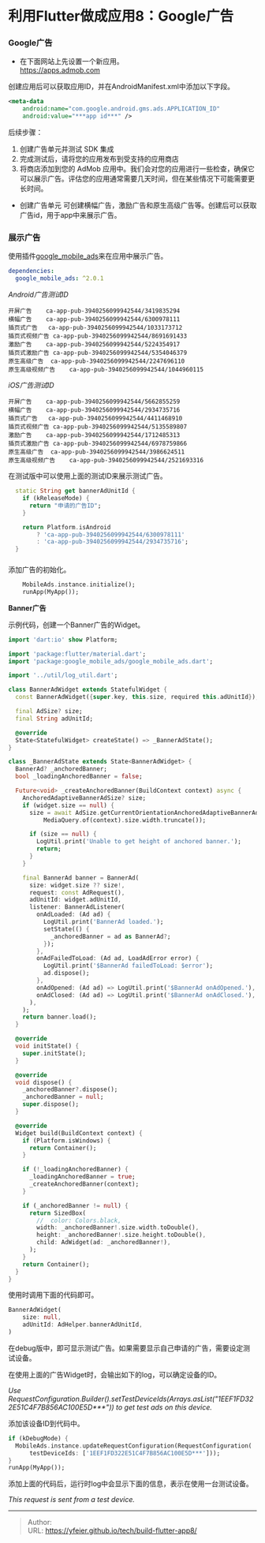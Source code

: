 # 利用Flutter做成应用8：Google广告



### Google广告

* 在下面网站上先设置一个新应用。  
https://apps.admob.com

创建应用后可以获取应用ID，并在AndroidManifest.xml中添加以下字段。
```xml
<meta-data
    android:name="com.google.android.gms.ads.APPLICATION_ID"
    android:value="***app id***" />
```

后续步骤：  
1) 创建广告单元并测试 SDK 集成  
2) 完成测试后，请将您的应用发布到受支持的应用商店  
3) 将商店添加到您的 AdMob 应用中。我们会对您的应用进行一些检查，确保它可以展示广告。评估您的应用通常需要几天时间，但在某些情况下可能需要更长时间。

* 创建广告单元
可创建横幅广告，激励广告和原生高级广告等。创建后可以获取广告id，用于app中来展示广告。


### 展示广告

使用插件[google_mobile_ads](https://pub.flutter-io.cn/packages/google_mobile_ads)来在应用中展示广告。

```yaml
dependencies:
  google_mobile_ads: ^2.0.1
```

*Android广告测试ID*
```
开屏广告	ca-app-pub-3940256099942544/3419835294
横幅广告	ca-app-pub-3940256099942544/6300978111
插页式广告	ca-app-pub-3940256099942544/1033173712
插页式视频广告	ca-app-pub-3940256099942544/8691691433
激励广告	ca-app-pub-3940256099942544/5224354917
插页式激励广告	ca-app-pub-3940256099942544/5354046379
原生高级广告	ca-app-pub-3940256099942544/2247696110
原生高级视频广告	ca-app-pub-3940256099942544/1044960115
```

*iOS广告测试ID*
```
开屏广告	ca-app-pub-3940256099942544/5662855259
横幅广告	ca-app-pub-3940256099942544/2934735716
插页式广告	ca-app-pub-3940256099942544/4411468910
插页式视频广告	ca-app-pub-3940256099942544/5135589807
激励广告	ca-app-pub-3940256099942544/1712485313
插页式激励广告	ca-app-pub-3940256099942544/6978759866
原生高级广告	ca-app-pub-3940256099942544/3986624511
原生高级视频广告	ca-app-pub-3940256099942544/2521693316
```
在测试版中可以使用上面的测试ID来展示测试广告。
```dart
  static String get bannerAdUnitId {
    if (kReleaseMode) {
      return "申请的广告ID";
    }

    return Platform.isAndroid
        ? 'ca-app-pub-3940256099942544/6300978111'
        : 'ca-app-pub-3940256099942544/2934735716';
  }
```


### 

添加广告的初始化。
```dart
    MobileAds.instance.initialize();
    runApp(MyApp());
```

**Banner广告**

示例代码，创建一个Banner广告的Widget。  
```dart
import 'dart:io' show Platform;

import 'package:flutter/material.dart';
import 'package:google_mobile_ads/google_mobile_ads.dart';

import '../util/log_util.dart';

class BannerAdWidget extends StatefulWidget {
  const BannerAdWidget({super.key, this.size, required this.adUnitId});

  final AdSize? size;
  final String adUnitId;

  @override
  State<StatefulWidget> createState() => _BannerAdState();
}

class _BannerAdState extends State<BannerAdWidget> {
  BannerAd? _anchoredBanner;
  bool _loadingAnchoredBanner = false;

  Future<void> _createAnchoredBanner(BuildContext context) async {
    AnchoredAdaptiveBannerAdSize? size;
    if (widget.size == null) {
      size = await AdSize.getCurrentOrientationAnchoredAdaptiveBannerAdSize(
          MediaQuery.of(context).size.width.truncate());

      if (size == null) {
        LogUtil.print('Unable to get height of anchored banner.');
        return;
      }
    }

    final BannerAd banner = BannerAd(
      size: widget.size ?? size!,
      request: const AdRequest(),
      adUnitId: widget.adUnitId,
      listener: BannerAdListener(
        onAdLoaded: (Ad ad) {
          LogUtil.print('BannerAd loaded.');
          setState(() {
            _anchoredBanner = ad as BannerAd?;
          });
        },
        onAdFailedToLoad: (Ad ad, LoadAdError error) {
          LogUtil.print('$BannerAd failedToLoad: $error');
          ad.dispose();
        },
        onAdOpened: (Ad ad) => LogUtil.print('$BannerAd onAdOpened.'),
        onAdClosed: (Ad ad) => LogUtil.print('$BannerAd onAdClosed.'),
      ),
    );
    return banner.load();
  }

  @override
  void initState() {
    super.initState();
  }

  @override
  void dispose() {
    _anchoredBanner?.dispose();
    _anchoredBanner = null;
    super.dispose();
  }

  @override
  Widget build(BuildContext context) {
    if (Platform.isWindows) {
      return Container();
    }

    if (!_loadingAnchoredBanner) {
      _loadingAnchoredBanner = true;
      _createAnchoredBanner(context);
    }

    if (_anchoredBanner != null) {
      return SizedBox(
        //  color: Colors.black,
        width: _anchoredBanner!.size.width.toDouble(),
        height: _anchoredBanner!.size.height.toDouble(),
        child: AdWidget(ad: _anchoredBanner!),
      );
    }
    return Container();
  }
}
```
使用时调用下面的代码即可。
```dart
BannerAdWidget(
    size: null,
    adUnitId: AdHelper.bannerAdUnitId,
)
```

在debug版中，即可显示测试广告。如果需要显示自己申请的广告，需要设定测试设备。  

在使用上面的广告Widget时，会输出如下的log，可以确定设备的ID。

*Use RequestConfiguration.Builder().setTestDeviceIds(Arrays.asList("1EEF1FD322E51C4F7B856AC100E5D\***")) to get test ads on this device.*

添加该设备ID到代码中。
```dart
if (kDebugMode) {
  MobileAds.instance.updateRequestConfiguration(RequestConfiguration(
      testDeviceIds: ['1EEF1FD322E51C4F7B856AC100E5D***']));
}
runApp(MyApp());
```

添加上面的代码后，运行时log中会显示下面的信息，表示在使用一台测试设备。    

*This request is sent from a test device.*










---

> Author:   
> URL: https://yfeier.github.io/tech/build-flutter-app8/  

